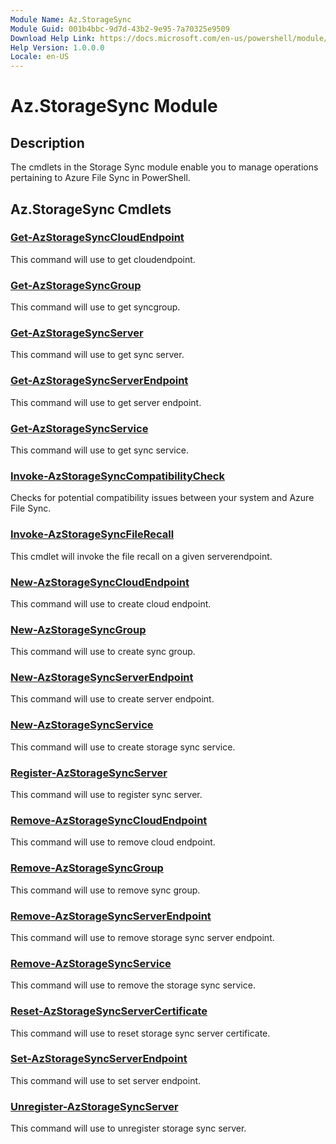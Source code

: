 ```yaml
---
Module Name: Az.StorageSync
Module Guid: 001b4bbc-9d7d-43b2-9e95-7a70325e9509
Download Help Link: https://docs.microsoft.com/en-us/powershell/module/az.storagesync
Help Version: 1.0.0.0
Locale: en-US
---
```


# Az.StorageSync Module
## Description
The cmdlets in the Storage Sync module enable you to manage operations pertaining to Azure File Sync in PowerShell.

## Az.StorageSync Cmdlets
### [Get-AzStorageSyncCloudEndpoint](Get-AzStorageSyncCloudEndpoint.md)
This command will use to get cloudendpoint.

### [Get-AzStorageSyncGroup](Get-AzStorageSyncGroup.md)
This command will use to get syncgroup.

### [Get-AzStorageSyncServer](Get-AzStorageSyncServer.md)
This command will use to get sync server.

### [Get-AzStorageSyncServerEndpoint](Get-AzStorageSyncServerEndpoint.md)
This command will use to get server endpoint.

### [Get-AzStorageSyncService](Get-AzStorageSyncService.md)
This command will use to get sync service.

### [Invoke-AzStorageSyncCompatibilityCheck](Invoke-AzStorageSyncCompatibilityCheck.md)
Checks for potential compatibility issues between your system and Azure File Sync.

### [Invoke-AzStorageSyncFileRecall](Invoke-AzStorageSyncFileRecall.md)
This cmdlet will invoke the file recall on a given serverendpoint.

### [New-AzStorageSyncCloudEndpoint](New-AzStorageSyncCloudEndpoint.md)
This command will use to create cloud endpoint.

### [New-AzStorageSyncGroup](New-AzStorageSyncGroup.md)
This command will use to create sync group.

### [New-AzStorageSyncServerEndpoint](New-AzStorageSyncServerEndpoint.md)
This command will use to create server endpoint.

### [New-AzStorageSyncService](New-AzStorageSyncService.md)
This command will use to create storage sync service.

### [Register-AzStorageSyncServer](Register-AzStorageSyncServer.md)
This command will use to register sync server.

### [Remove-AzStorageSyncCloudEndpoint](Remove-AzStorageSyncCloudEndpoint.md)
This command will use to remove cloud endpoint.

### [Remove-AzStorageSyncGroup](Remove-AzStorageSyncGroup.md)
This command will use to remove sync group.

### [Remove-AzStorageSyncServerEndpoint](Remove-AzStorageSyncServerEndpoint.md)
This command will use to remove storage sync server endpoint.

### [Remove-AzStorageSyncService](Remove-AzStorageSyncService.md)
This command will use to remove the storage sync service.

### [Reset-AzStorageSyncServerCertificate](Reset-AzStorageSyncServerCertificate.md)
This command will use to reset storage sync server certificate.

### [Set-AzStorageSyncServerEndpoint](Set-AzStorageSyncServerEndpoint.md)
This command will use to set server endpoint.

### [Unregister-AzStorageSyncServer](Unregister-AzStorageSyncServer.md)
This command will use to unregister storage sync server.

